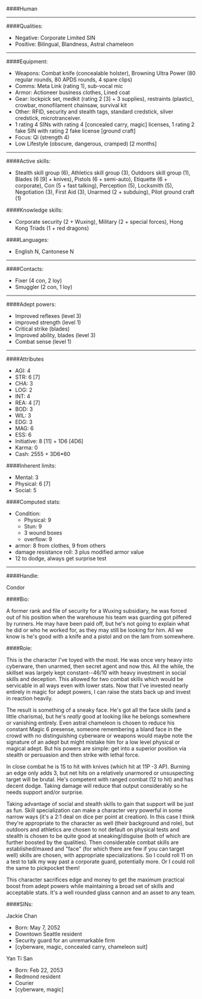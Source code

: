 ####Human

____
####Qualities:

- Negative: Corporate Limited SIN
- Positive: Bilingual, Blandness, Astral chameleon

____
####Equipment:

- Weapons: Combat knife (concealable holster), Browning Ultra Power (80 regular rounds, 80 APDS rounds, 4 spare clips)
- Comms: Meta Link (rating 1), sub-vocal mic
- Armor: Actioneer business clothes, Lined coat
- Gear: lockpick set, medkit (rating 2 [3] + 3 supplies), restraints (plastic), crowbar, monofilament chainsaw, survival kit
- Other: RFID, security and stealth tags, standard credstick, silver credstick, microtranceiver.
- 1 rating 4 SINs with rating 4 [concealed carry, magic] licenses, 1 rating 2 fake SIN with rating 2 fake license [ground craft]
- Focus: Qi (strength 4)
- Low Lifestyle (obscure, dangerous, cramped) [2 months]

____
####Active skills:

- Stealth skill group (6), Athletics skill group (3), Outdoors skill group (1), Blades (6 [9] + knives), Pistols (6 + semi-auto), Etiquette (6 + corporate), Con (5 + fast talking), Perception (5), Locksmith (5), Negotiation (3), First Aid (3), Unarmed (2 + subduing), Pilot ground craft (1)

####Knowledge skills:

- Corporate security (2 + Wuxing), Military (2 + special forces), Hong Kong Triads (1 + red dragons)

####Languages:

- English N, Cantonese N

____
####Contacts:

- Fixer (4 con, 2 loy)
- Smuggler (2 con, 1 loy)

____
####Adept powers:

- Improved reflexes (level 3)
- improved strength (level 1)
- Critical strike (blades)
- Improved ability, blades (level 3)
- Combat sense (level 1)

____
####Attributes

- AGI: 4 
- STR: 6 [7]
- CHA: 3
- LOG: 2
- INT: 4
- REA: 4 [7]
- BOD: 3
- WIL: 3
- EDG: 3
- MAG: 6
- ESS: 6
- Initiative: 8 [11] + 1D6 [4D6]
- Karma: 0
- Cash: 2555 + 3D6*60

####Inherent limits:

- Mental: 3
- Physical: 6 [7]
- Social: 5

####Computed stats:

- Condition:
	- Physical: 9
	- Stun: 9
	- 3 wound boxes
	- overflow: 9
- armor: 8 from clothes, 9 from others
- damage resistance roll: 3 plus modified armor value
- 12 to dodge, always get surprise test

____
####Handle:

Condor

####Bio:

A former rank and file of security for a Wuxing subsidiary, he was forced out of his position when the warehouse his team was guarding got pilfered by runners. He may have been paid off, but he's not going to explain what he did or who he worked for, as they may still be looking for him. All we know is he's good with a knife and a pistol and on the lam from somewhere. 

####Role:

This is the character I've toyed with the most. He was once very heavy into cyberware, then unarmed, then secret agent and now this. All the while, the skillset was largely kept constant--46/10 with heavy investment in social skills and deception. This allowed for two combat skills which would be servicable in all ways even with lower stats. Now that I've invested nearly entirely in magic for adept powers, I can raise the stats back up and invest in reaction heavily.

The result is something of a sneaky face. He's got all the face skills (and a little charisma), but he's *really* good at looking like he belongs somewhere or vanishing entirely. Even astral chameleon is chosen to reduce his constant Magic 6 presense, someone remembering a bland face in the crowd with no distinguishing cyberware or weapons would maybe note the signature of an adept but might mistake him for a low level physical or magical adept. But his powers are simple: get into a superior position via stealth or persuasion and then strike with lethal force. 

In close combat he is 15 to hit with knives (which hit at 11P -3 AP). Burning an edge only adds 3, but net hits on a relatively unarmored or unsuspecting target will be brutal. He's competent with ranged combat (12 to hit) and has decent dodge. Taking damage will reduce that output considerably so he needs support and/or surprise.

Taking advantage of social and stealth skills to gain that support will be just as fun. Skill specialization can make a character very powerful in some narrow ways (it's a 2:1 deal on dice per point at creation). In this case I think they're appropriate to the character as well (their background and role), but outdoors and athletics are chosen to not default on physical tests and stealth is chosen to be quite good at sneaking/disguise (both of which are further boosted by the qualities). Then considerable combat skills are established/maxed and "face" (for which there are few if you can target well) skills are chosen, with appropriate specializations. So I could roll 11 on a test to talk my way past a corporate guard, potentially more. Or I could roll the same to pickpocket them!

This character sacrifices edge and money to get the maximum practical boost from adept powers while maintaining a broad set of skills and acceptable stats. It's a well rounded glass cannon and an asset to any team.

####SINs:

Jackie Chan
- Born: May 7, 2052
- Downtown Seattle resident
- Security guard for an unremarkable firm
- [cyberware, magic, concealed carry, chameleon suit]

Yan Ti San
- Born: Feb 22, 2053
- Redmond resident
- Courier
- [cyberware, magic]
